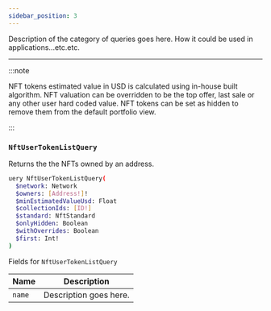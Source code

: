 ```yaml
---
sidebar_position: 3
---
```


Description of the category of queries goes here. How it could be used in applications...etc.etc.


---

:::note

NFT tokens estimated value in USD is calculated using in-house built algorithm. NFT valuation can be overridden to be the top offer, last sale or any other user hard coded value. NFT tokens can be set as hidden to remove them from the default portfolio view.

:::

### `NftUserTokenListQuery`

Returns the the NFTs owned by an address.

```sh
uery NftUserTokenListQuery(
  $network: Network
  $owners: [Address!]!
  $minEstimatedValueUsd: Float
  $collectionIds: [ID!]
  $standard: NftStandard
  $onlyHidden: Boolean
  $withOverrides: Boolean
  $first: Int!
)
```

Fields for `NftUserTokenListQuery`

| Name      | Description |
| ----------- | ----------- |
| `name`      | Description goes here.       |